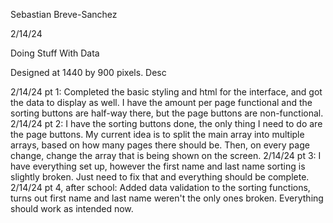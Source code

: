 Sebastian Breve-Sanchez

2/14/24

Doing Stuff With Data

Designed at 1440 by 900 pixels. Desc

2/14/24 pt 1: Completed the basic styling and html for the interface, and got the data to display as well. I have the amount per page functional and the sorting buttons are half-way there, but the page buttons are non-functional. 2/14/24 pt 2: I have the sorting buttons done, the only thing I need to do are the page buttons. My current idea is to split the main array into multiple arrays, based on how many pages there should be. Then, on every page change, change the array that is being shown on the screen. 2/14/24 pt 3: I have everything set up, however the first name and last name sorting is slightly broken. Just need to fix that and everything should be complete. 2/14/24 pt 4, after school: Added data validation to the sorting functions, turns out first name and last name weren't the only ones broken. Everything should work as intended now.